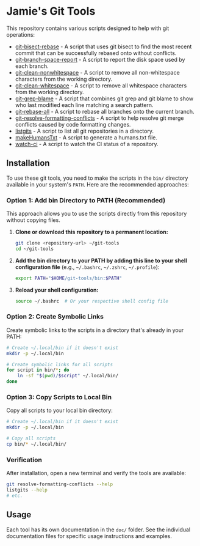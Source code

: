 # Jamie's Git Tools

This repository contains various scripts designed to help with git operations:

- [git-bisect-rebase](doc/git-bisect-rebase.md) - A script that uses git bisect to find the most
  recent commit that can be successfully rebased onto without conflicts.
- [git-branch-space-report](doc/git-branch-space-report.md) - A script to report the disk space used
  by each branch.
- [git-clean-nonwhitespace](doc/git-clean-nonwhitespace.md) - A script to remove all non-whitespace
  characters from the working directory.
- [git-clean-whitespace](doc/git-clean-whitespace.md) - A script to remove all whitespace characters
  from the working directory.
- [git-grep-blame](doc/git-grep-blame.md) - A script that combines git grep and git blame to show who
  last modified each line matching a search pattern.
- [git-rebase-all](doc/git-rebase-all.md) - A script to rebase all branches onto the current branch.
- [git-resolve-formatting-conflicts](doc/git-resolve-formatting-conflicts.md) - A script to help
  resolve git merge conflicts caused by code formatting changes.
- [listgits](doc/listgits.md) - A script to list all git repositories in a directory.
- [makeHumansTxt](doc/makeHumansTxt.md) - A script to generate a humans.txt file.
- [watch-ci](doc/watch-ci.md) - A script to watch the CI status of a repository.

## Installation

To use these git tools, you need to make the scripts in the `bin/` directory available in your
system's `PATH`. Here are the recommended approaches:

### Option 1: Add bin Directory to PATH (Recommended)

This approach allows you to use the scripts directly from this repository without copying files.

1. **Clone or download this repository to a permanent location:**

   ```bash
   git clone <repository-url> ~/git-tools
   cd ~/git-tools
   ```

2. **Add the bin directory to your PATH by adding this line to your shell configuration file** (e.g., `~/.bashrc`, `~/.zshrc`, `~/.profile`):

   ```bash
   export PATH="$HOME/git-tools/bin:$PATH"
   ```

3. **Reload your shell configuration:**

   ```bash
   source ~/.bashrc  # Or your respective shell config file
   ```

### Option 2: Create Symbolic Links

Create symbolic links to the scripts in a directory that's already in your PATH:

```bash
# Create ~/.local/bin if it doesn't exist
mkdir -p ~/.local/bin

# Create symbolic links for all scripts
for script in bin/*; do
    ln -sf "$(pwd)/$script" ~/.local/bin/
done
```

### Option 3: Copy Scripts to Local Bin

Copy all scripts to your local bin directory:

```bash
# Create ~/.local/bin if it doesn't exist
mkdir -p ~/.local/bin

# Copy all scripts
cp bin/* ~/.local/bin/
```

### Verification

After installation, open a new terminal and verify the tools are available:

```bash
git resolve-formatting-conflicts --help
listgits --help
# etc.
```

## Usage

Each tool has its own documentation in the `doc/` folder. See the individual documentation files for
specific usage instructions and examples.
